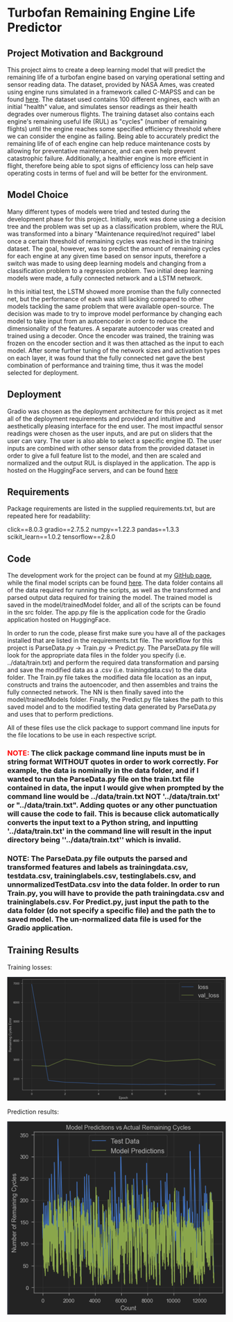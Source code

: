 # Turbofan Remaining Engine Life Predictor
## Project Motivation and Background
This project aims to create a deep learning model that will predict the remaining life of a turbofan engine based on varying operational setting and sensor reading data. The dataset, provided by NASA Ames, was created using engine runs simulated in a framework called C-MAPSS and can be found [here](https://www.kaggle.com/datasets/behrad3d/nasa-cmaps). The dataset used contains 100 different engines, each with an initial "health" value, and simulates sensor readings as their health degrades over numerous flights. The training dataset also contains each engine's remaining useful life (RUL) as "cycles" (number of remaining flights) until the engine reaches some specified efficiency threshold where we can consider the engine as failing. Being able to accurately predict the remaining life of of each engine can help reduce maintenance costs by allowing for preventative maintenance, and can even help prevent catastrophic failure. Additionally, a healthier engine is more efficient in flight, therefore being able to spot signs of efficiency loss can help save operating costs in terms of fuel and will be better for the environment.

## Model Choice
Many different types of models were tried and tested during the development phase for this project. Initially, work was done using a decision tree and the problem was set up as a classification problem, where the RUL was transformed into a binary "Maintenance required/not required" label once a certain threshold of remaining cycles was reached in the training dataset. The goal, however, was to predict the amount of remaining cycles for each engine at any given time based on sensor inputs, therefore a switch was made to using deep learning models and changing from a classification problem to a regression problem. Two initial deep learning models were made, a fully connected network and a LSTM network. 

In this initial test, the LSTM showed more promise than the fully connected net, but the performance of each was still lacking compared to other models tackling the same problem that were available open-source. The decision was made to try to improve model performance by changing each model to take input from an autoencoder in order to reduce the dimensionality of the features. A separate autoencoder was created and trained using a decoder. Once the encoder was trained, the training was frozen on the encoder section and it was then attached as the input to each model. After some further tuning of the network sizes and activation types on each layer, it was found that the fully connected net gave the best combination of performance and training time, thus it was the model selected for deployment.

## Deployment
Gradio was chosen as the deployment architecture for this project as it met all of the deployment requirements and provided and intuitive and aesthetically pleasing interface for the end user. The most impactful sensor readings were chosen as the user inputs, and are put on sliders that the user can vary. The user is also able to select a specific engine ID. The user inputs are combined with other sensor data from the provided dataset in order to give a full feature list to the model, and then are scaled and normalized and the output RUL is displayed in the application. The app is hosted on the HuggingFace servers, and can be found [here](https://huggingface.co/spaces/ArashMehdipour/Turbofan_Remaining_Life_Predictor)

## Requirements
Package requirements are listed in the supplied requirements.txt, but are repeated here for readability:

click==8.0.3
gradio==2.7.5.2
numpy==1.22.3
pandas==1.3.3
scikit_learn==1.0.2
tensorflow==2.8.0

## Code
The development work for the project can be found at my [GitHub page](https://github.com/aMehdipour/Springboard-Capstone-Project), while the final model scripts can be found [here](https://github.com/aMehdipour/Springboard-Capstone-Project/tree/main/ProjectPythonScripts). The data folder contains all of the data required for running the scripts, as well as the transformed and parsed output data required for training the model. The trained model is saved in the model/trainedModel folder, and all of the scripts can be found in the src folder. The app.py file is the application code for the Gradio application hosted on HuggingFace.

In order to run the code, please first make sure you have all of the packages installed that are listed in the requirements.txt file. The workflow for this project is ParseData.py -> Train.py -> Predict.py. The ParseData.py file will look for the appropriate data files in the folder you specify (i.e. ../data/train.txt) and perform the required data transformation and parsing and save the modified data as a .csv (i.e. trainingdata.csv) to the data folder. The Train.py file takes the modified data file location as an input, constructs and trains the autoencoder, and then assembles and trains the fully connected network. The NN is then finally saved into the model/trainedModels folder. Finally, the Predict.py file takes the path to this saved model and to the modified testing data generated by ParseData.py and uses that to perform predictions.

All of these files use the click package to support command line inputs for the file locations to be use in each respective script. 

### <span style="color:red">**NOTE**: </span> The click package command line inputs must be in string format **WITHOUT** quotes in order to work correctly. For example, the data is nominally in the data folder, and if I wanted to run the ParseData.py file on the train.txt file contained in data, the input I would give when prompted by the command line would be ../data/train.txt **NOT** '../data/train.txt' or "../data/train.txt". Adding quotes or any other punctuation will cause the code to fail. This is because click automatically converts the input text to a Python string, and inputting '../data/train.txt' in the command line will result in the input directory being  ''../data/train.txt'' which is invalid.

### NOTE: The ParseData.py file outputs the parsed and transformed features and labels as trainingdata.csv, testdata.csv, traininglabels.csv, testinglabels.csv, and unnormalizedTestData.csv into the data folder. In order to run Train.py, you will have to provide the path trainingdata.csv and traininglabels.csv. For Predict.py, just input the path to the data folder (do not specify a specific file) and the path the to saved model. The un-normalized data file is used for the Gradio application.

## Training Results

Training losses:

![](https://github.com/aMehdipour/Springboard-Capstone-Project/blob/main/training_loss.PNG)


Prediction results:

![](https://github.com/aMehdipour/Springboard-Capstone-Project/blob/main/predictions.PNG)
